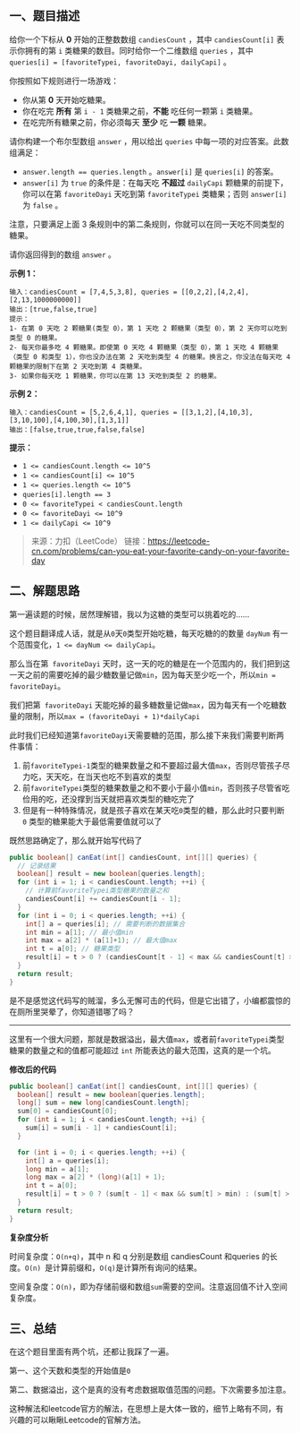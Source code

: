 ## 一、题目描述

给你一个下标从 **0** 开始的正整数数组 `candiesCount` ，其中 `candiesCount[i]` 表示你拥有的第 `i` 类糖果的数目。同时给你一个二维数组 `queries` ，其中 `queries[i] = [favoriteTypei, favoriteDayi, dailyCapi]` 。

你按照如下规则进行一场游戏：

- 你从第 **0** 天开始吃糖果。
- 你在吃完 **所有** 第 `i - 1` 类糖果之前，**不能** 吃任何一颗第 `i` 类糖果。
- 在吃完所有糖果之前，你必须每天 **至少** 吃 **一颗** 糖果。

请你构建一个布尔型数组 `answer` ，用以给出 `queries` 中每一项的对应答案。此数组满足：

- `answer.length == queries.length` 。`answer[i]` 是 `queries[i]` 的答案。
- `answer[i]` 为 `true` 的条件是：在每天吃 **不超过** `dailyCapi` 颗糖果的前提下，你可以在第 `favoriteDayi` 天吃到第 `favoriteTypei` 类糖果；否则 `answer[i]` 为 `false` 。

注意，只要满足上面 3 条规则中的第二条规则，你就可以在同一天吃不同类型的糖果。

请你返回得到的数组 `answer` 。

**示例 1：**

```
输入：candiesCount = [7,4,5,3,8], queries = [[0,2,2],[4,2,4],[2,13,1000000000]]
输出：[true,false,true]
提示：
1- 在第 0 天吃 2 颗糖果(类型 0），第 1 天吃 2 颗糖果（类型 0），第 2 天你可以吃到类型 0 的糖果。
2- 每天你最多吃 4 颗糖果。即使第 0 天吃 4 颗糖果（类型 0），第 1 天吃 4 颗糖果（类型 0 和类型 1），你也没办法在第 2 天吃到类型 4 的糖果。换言之，你没法在每天吃 4 颗糖果的限制下在第 2 天吃到第 4 类糖果。
3- 如果你每天吃 1 颗糖果，你可以在第 13 天吃到类型 2 的糖果。
```

**示例 2：**

```
输入：candiesCount = [5,2,6,4,1], queries = [[3,1,2],[4,10,3],[3,10,100],[4,100,30],[1,3,1]]
输出：[false,true,true,false,false]
```

**提示：**

-   `1 <= candiesCount.length <= 10^5`
-   `1 <= candiesCount[i] <= 10^5`
-   `1 <= queries.length <= 10^5`
-   `queries[i].length == 3`
-   `0 <= favoriteTypei < candiesCount.length`
-   `0 <= favoriteDayi <= 10^9`
-   `1 <= dailyCapi <= 10^9`

> 来源：力扣（LeetCode）
> 链接：https://leetcode-cn.com/problems/can-you-eat-your-favorite-candy-on-your-favorite-day

## 二、解题思路

第一遍读题的时候，居然理解错，我以为这糖的类型可以挑着吃的……

这个题目翻译成人话，就是从`0`天`0`类型开始吃糖，每天吃糖的的数量 `dayNum` 有一个范围变化，`1 <= dayNum <= dailyCapi`。

那么当在第` favoriteDayi` 天时，这一天的吃的糖是在一个范围内的，我们把到这一天之前的需要吃掉的最少糖数量记做`min`，因为每天至少吃一个，所以`min = favoriteDayi`。

我们把第` favoriteDayi` 天能吃掉的最多糖数量记做`max`，因为每天有一个吃糖数量的限制，所以`max = (favoriteDayi + 1)*dailyCapi`

此时我们已经知道第`favoriteDayi`天需要糖的范围，那么接下来我们需要判断两件事情：

1. 前`favoriteTypei-1`类型的糖果数量之和不要超过最大值`max`，否则尽管孩子尽力吃，天天吃，在当天也吃不到喜欢的类型
2. 前`favoriteTypei`类型的糖果数量之和不要小于最小值`min`，否则孩子尽管省吃俭用的吃，还没撑到当天就把喜欢类型的糖吃完了
3. 但是有一种特殊情况，就是孩子喜欢在某天吃`0`类型的糖，那么此时只要判断 `0` 类型的糖果能大于最低需要值就可以了

既然思路确定了，那么就开始写代码了

```java
public boolean[] canEat(int[] candiesCount, int[][] queries) {
  // 记录结果
  boolean[] result = new boolean[queries.length];
  for (int i = 1; i < candiesCount.length; ++i) {
    // 计算前favoriteTypei类型糖果的数量之和
    candiesCount[i] += candiesCount[i - 1];
  }
  for (int i = 0; i < queries.length; ++i) {
    int[] a = queries[i]; // 需要判断的数据集合
    int min = a[1]; // 最小值min
    int max = a[2] * (a[1]+1); // 最大值max
    int t = a[0]; // 糖果类型
    result[i] = t > 0 ? (candiesCount[t - 1] < max && candiesCount[t] > min) : (candiesCount[t] > min);
  }
  return result;
}
```

是不是感觉这代码写的贼溜，多么无懈可击的代码，但是它出错了，小编都震惊的在厕所里哭晕了，你知道错哪了吗？

---

这里有一个很大问题，那就是数据溢出，最大值`max`，或者前`favoriteTypei`类型糖果的数量之和的值都可能超过 `int` 所能表达的最大范围，这真的是一个坑。

**修改后的代码**

```java
public boolean[] canEat(int[] candiesCount, int[][] queries) {
  boolean[] result = new boolean[queries.length];
  long[] sum = new long[candiesCount.length];
  sum[0] = candiesCount[0];
  for (int i = 1; i < candiesCount.length; ++i) {
    sum[i] = sum[i - 1] + candiesCount[i];
  }

  for (int i = 0; i < queries.length; ++i) {
    int[] a = queries[i];
    long min = a[1];
    long max = a[2] * (long)(a[1] + 1);
    int t = a[0];
    result[i] = t > 0 ? (sum[t - 1] < max && sum[t] > min) : (sum[t] > min);
  }
  return result;
}
```

**复杂度分析**

时间复杂度：`O(n+q)`，其中 n 和 q 分别是数组 candiesCount 和queries 的长度。`O(n) `是计算前缀和，`O(q)`是计算所有询问的结果。

空间复杂度：`O(n)`，即为存储前缀和数组`sum`需要的空间。注意返回值不计入空间复杂度。

## 三、总结

在这个题目里面有两个坑，还都让我踩了一遍。

第一、这个天数和类型的开始值是`0`

第二、数据溢出，这个是真的没有考虑数据取值范围的问题。下次需要多加注意。

这种解法和leetcode官方的解法，在思想上是大体一致的，细节上略有不同，有兴趣的可以瞅瞅Leetcode的官解方法。